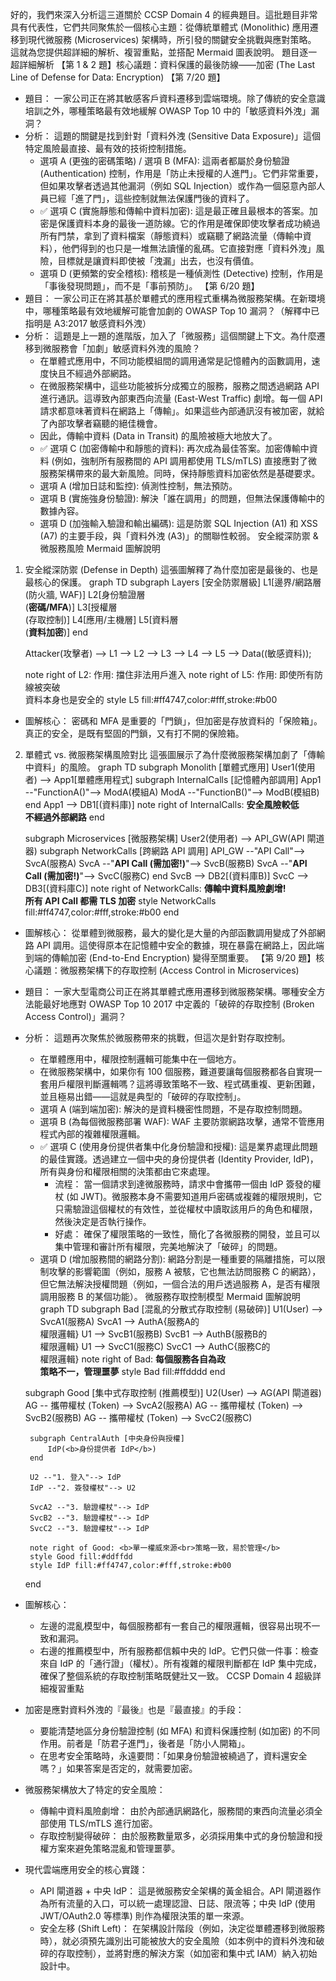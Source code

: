 好的，我們來深入分析這三道關於 CCSP Domain 4 的經典題目。這批題目非常具有代表性，它們共同聚焦於一個核心主題：從傳統單體式 (Monolithic) 應用遷移到現代微服務 (Microservices) 架構時，所引發的關鍵安全挑戰與應對策略。
這就為您提供超詳細的解析、複習重點，並搭配 Mermaid 圖表說明。
題目逐一超詳細解析
【第 1 & 2 題】核心議題：資料保護的最後防線——加密 (The Last Line of Defense for Data: Encryption)
【第 7/20 題】
 * 題目： 一家公司正在將其敏感客戶資料遷移到雲端環境。除了傳統的安全意識培訓之外，哪種策略最有效地緩解 OWASP Top 10 中的「敏感資料外洩」漏洞？
 * 分析： 這題的關鍵是找到針對「資料外洩 (Sensitive Data Exposure)」這個特定風險最直接、最有效的技術控制措施。
   * 選項 A (更強的密碼策略) / 選項 B (MFA): 這兩者都屬於身份驗證 (Authentication) 控制，作用是「防止未授權的人進門」。它們非常重要，但如果攻擊者透過其他漏洞（例如 SQL Injection）或作為一個惡意內部人員已經「進了門」，這些控制就無法保護門後的資料了。
   * ✅ 選項 C (實施靜態和傳輸中資料加密): 這是最正確且最根本的答案。加密是保護資料本身的最後一道防線。它的作用是確保即使攻擊者成功繞過所有門禁，拿到了資料檔案（靜態資料）或竊聽了網路流量（傳輸中資料），他們得到的也只是一堆無法讀懂的亂碼。它直接對應「資料外洩」風險，目標就是讓資料即使被「洩漏」出去，也沒有價值。
   * 選項 D (更頻繁的安全稽核): 稽核是一種偵測性 (Detective) 控制，作用是「事後發現問題」，而不是「事前預防」。
【第 6/20 題】
 * 題目： 一家公司正在將其基於單體式的應用程式重構為微服務架構。在新環境中，哪種策略最有效地緩解可能會加劇的 OWASP Top 10 漏洞？（解釋中已指明是 A3:2017 敏感資料外洩）
 * 分析： 這題是上一題的進階版，加入了「微服務」這個關鍵上下文。為什麼遷移到微服務會「加劇」敏感資料外洩的風險？
   * 在單體式應用中，不同功能模組間的調用通常是記憶體內的函數調用，速度快且不經過外部網路。
   * 在微服務架構中，這些功能被拆分成獨立的服務，服務之間透過網路 API 進行通訊。這導致內部東西向流量 (East-West Traffic) 劇增。每一個 API 請求都意味著資料在網路上「傳輸」。如果這些內部通訊沒有被加密，就給了內部攻擊者竊聽的絕佳機會。
   * 因此，傳輸中資料 (Data in Transit) 的風險被極大地放大了。
   * ✅ 選項 C (加密傳輸中和靜態的資料): 再次成為最佳答案。加密傳輸中資料 (例如，強制所有服務間的 API 調用都使用 TLS/mTLS) 直接應對了微服務架構帶來的最大新風險。同時，保持靜態資料加密依然是基礎要求。
   * 選項 A (增加日誌和監控): 偵測性控制，無法預防。
   * 選項 B (實施強身份驗證): 解決「誰在調用」的問題，但無法保護傳輸中的數據內容。
   * 選項 D (加強輸入驗證和輸出編碼): 這是防禦 SQL Injection (A1) 和 XSS (A7) 的主要手段，與「資料外洩 (A3)」的關聯性較弱。
安全縱深防禦 & 微服務風險 Mermaid 圖解說明
1. 安全縱深防禦 (Defense in Depth)
這張圖解釋了為什麼加密是最後的、也是最核心的保護。
graph TD
    subgraph Layers [安全防禦層級]
        L1[邊界/網路層<br>(防火牆, WAF)]
        L2[身份驗證層<br>(<b>密碼/MFA</b>)]
        L3[授權層<br>(存取控制)]
        L4[應用/主機層]
        L5[資料層<br>(<b>資料加密</b>)]
    end
    
    Attacker(攻擊者) --> L1 --> L2 --> L3 --> L4 --> L5 --> Data((敏感資料));

    note right of L2: 作用: 擋住非法用戶進入
    note right of L5: 作用: 即使所有防線被突破<br>資料本身也是安全的
    style L5 fill:#ff4747,color:#fff,stroke:#b00

 * 圖解核心： 密碼和 MFA 是重要的「門鎖」，但加密是存放資料的「保險箱」。真正的安全，是既有堅固的門鎖，又有打不開的保險箱。
2. 單體式 vs. 微服務架構風險對比
這張圖展示了為什麼微服務架構加劇了「傳輸中資料」的風險。
graph TD
    subgraph Monolith [單體式應用]
        User1(使用者) --> App1[單體應用程式]
        subgraph InternalCalls [記憶體內部調用]
            App1 --"FunctionA()"--> ModA(模組A)
            ModA --"FunctionB()"--> ModB(模組B)
        end
        App1 --> DB1[(資料庫)]
        note right of InternalCalls: <b>安全風險較低<br>不經過外部網路</b>
    end

    subgraph Microservices [微服務架構]
        User2(使用者) --> API_GW(API 閘道器)
        subgraph NetworkCalls [跨網路 API 調用]
            API_GW --"API Call"--> SvcA(服務A)
            SvcA --"<b>API Call (需加密!)</b>"--> SvcB(服務B)
            SvcA --"<b>API Call (需加密!)</b>"--> SvcC(服務C)
        end
        SvcB --> DB2[(資料庫B)]
        SvcC --> DB3[(資料庫C)]
        note right of NetworkCalls: <b>傳輸中資料風險劇增!<br>所有 API Call 都需 TLS 加密</b>
        style NetworkCalls fill:#ff4747,color:#fff,stroke:#b00
    end

 * 圖解核心： 從單體到微服務，最大的變化是大量的內部函數調用變成了外部網路 API 調用。這使得原本在記憶體中安全的數據，現在暴露在網路上，因此端到端的傳輸加密 (End-to-End Encryption) 變得至關重要。
【第 9/20 題】核心議題：微服務架構下的存取控制 (Access Control in Microservices)
 * 題目： 一家大型電商公司正在將其單體式應用遷移到微服務架構。哪種安全方法能最好地應對 OWASP Top 10 2017 中定義的「破碎的存取控制 (Broken Access Control)」漏洞？
 * 分析： 這題再次聚焦於微服務帶來的挑戰，但這次是針對存取控制。
   * 在單體應用中，權限控制邏輯可能集中在一個地方。
   * 在微服務架構中，如果你有 100 個服務，難道要讓每個服務都各自實現一套用戶權限判斷邏輯嗎？這將導致策略不一致、程式碼重複、更新困難，並且極易出錯——這就是典型的「破碎的存取控制」。
   * 選項 A (端到端加密): 解決的是資料機密性問題，不是存取控制問題。
   * 選項 B (為每個微服務部署 WAF): WAF 主要防禦網路攻擊，通常不管應用程式內部的複雜權限邏輯。
   * ✅ 選項 C (使用身份提供者集中化身份驗證和授權): 這是業界處理此問題的最佳實踐。透過建立一個中央的身份提供者 (Identity Provider, IdP)，所有與身份和權限相關的決策都由它來處理。
     * 流程： 當一個請求到達微服務時，請求中會攜帶一個由 IdP 簽發的權杖 (如 JWT)。微服務本身不需要知道用戶密碼或複雜的權限規則，它只需驗證這個權杖的有效性，並從權杖中讀取該用戶的角色和權限，然後決定是否執行操作。
     * 好處： 確保了權限策略的一致性，簡化了各微服務的開發，並且可以集中管理和審計所有權限，完美地解決了「破碎」的問題。
   * 選項 D (增加服務間的網路分割): 網路分割是一種重要的隔離措施，可以限制攻擊的影響範圍（例如，服務 A 被駭，它也無法訪問服務 C 的網路），但它無法解決授權問題（例如，一個合法的用戶透過服務 A，是否有權限調用服務 B 的某個功能）。
微服務存取控制模型 Mermaid 圖解說明
graph TD
    subgraph Bad [混亂的分散式存取控制 (易破碎)]
        U1(User) --> SvcA1(服務A)
        SvcA1 --> AuthA{服務A的<br>權限邏輯}
        U1 --> SvcB1(服務B)
        SvcB1 --> AuthB{服務B的<br>權限邏輯}
        U1 --> SvcC1(服務C)
        SvcC1 --> AuthC{服務C的<br>權限邏輯}
        note right of Bad: <b>每個服務各自為政<br>策略不一，管理噩夢</b>
        style Bad fill:#ffdddd
    end

    subgraph Good [集中式存取控制 (推薦模型)]
        U2(User) --> AG(API 閘道器)
        AG -- 攜帶權杖 (Token) --> SvcA2(服務A)
        AG -- 攜帶權杖 (Token) --> SvcB2(服務B)
        AG -- 攜帶權杖 (Token) --> SvcC2(服務C)
        
        subgraph CentralAuth [中央身份與授權]
            IdP(<b>身份提供者 IdP</b>)
        end
        
        U2 --"1. 登入"--> IdP
        IdP --"2. 簽發權杖"--> U2
        
        SvcA2 --"3. 驗證權杖"--> IdP
        SvcB2 --"3. 驗證權杖"--> IdP
        SvcC2 --"3. 驗證權杖"--> IdP

        note right of Good: <b>單一權威來源<br>策略一致，易於管理</b>
        style Good fill:#ddffdd
        style IdP fill:#ff4747,color:#fff,stroke:#b00
    end

 * 圖解核心：
   * 左邊的混亂模型中，每個服務都有一套自己的權限邏輯，很容易出現不一致和漏洞。
   * 右邊的推薦模型中，所有服務都信賴中央的 IdP。它們只做一件事：檢查來自 IdP 的「通行證」（權杖）。所有複雜的權限判斷都在 IdP 集中完成，確保了整個系統的存取控制策略既健壯又一致。
CCSP Domain 4 超級詳細複習重點
 * 加密是應對資料外洩的『最後』也是『最直接』的手段：
   * 要能清楚地區分身份驗證控制 (如 MFA) 和資料保護控制 (如加密) 的不同作用。前者是「防君子進門」，後者是「防小人開箱」。
   * 在思考安全策略時，永遠要問：「如果身份驗證被繞過了，資料還安全嗎？」如果答案是否定的，就需要加密。
 * 微服務架構放大了特定的安全風險：
   * 傳輸中資料風險劇增： 由於內部通訊網路化，服務間的東西向流量必須全部使用 TLS/mTLS 進行加密。
   * 存取控制變得破碎： 由於服務數量眾多，必須採用集中式的身份驗證和授權方案來避免策略混亂和管理噩夢。
 * 現代雲端應用安全的核心實踐：
   * API 閘道器 + 中央 IdP： 這是微服務安全架構的黃金組合。API 閘道器作為所有流量的入口，可以統一處理認證、日誌、限流等；中央 IdP (使用 JWT/OAuth2.0 等標準) 則作為權限決策的單一來源。
   * 安全左移 (Shift Left)： 在架構設計階段（例如，決定從單體遷移到微服務時），就必須預先識別出可能被放大的安全風險（如本例中的資料外洩和破碎的存取控制），並將對應的解決方案（如加密和集中式 IAM）納入初始設計中。
